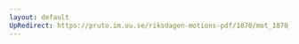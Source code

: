 ```yaml
---
layout: default
UpRedirect: https://pruto.im.uu.se/riksdagen-motions-pdf/1870/mot_1870__ak__204/mot_1870__ak__204-002.pdf
---
```

